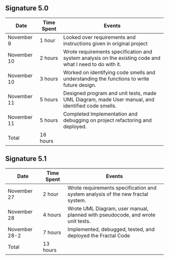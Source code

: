 ## Signature 5.0

| Date        | Time Spent | Events
|-------------|------------|--------------------
| November 9  | 1 hour     | Looked over requirements and instructions given in original project
| November 10 | 2 hours    | Wrote requirements specification and system analysis on the existing code and what I need to do with it.
| November 10 | 3 hours    | Worked on identifying code smells and understanding the functions to write future design.
| November 11 | 5 hours    | Designed program and unit tests, made UML Diagram, made User manual, and identified code smells.
| November 11 | 5 hours    | Completed Implementation and debugging on project refactoring and deployed.
| Total       | 16 hours   | 

## Signature 5.1

| Date          | Time Spent | Events
|---------------|------------|--------------------
| November 27   | 2 hour     | Wrote requirements specification and system analysis of the new fractal system.
| November 28   | 4 hours    | Wrote UML Diagram, user manual, planned with pseudocode, and wrote unit tests.
| November 28-2 | 7 hours    |  Implemented, debugged, tested, and deployed the Fractal Code
| Total         | 13 hours   | 